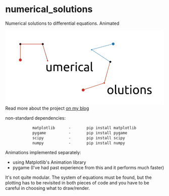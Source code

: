 # numerical_solutions
Numerical solutions to differential equations. Animated

![https://github.com/Tclack88/blog/blob/gh-pages/assets/dynamical_systems/dynamic systems.png](https://github.com/Tclack88/blog/blob/gh-pages/assets/dynamic_systems/dynamic_systems.png)
Read more about the project [on my blog](https://tclack88.github.io/blog/code/2022/07/30/dynamical_system_modeling.html)

non-standard dependencies:

                matplotlib      -       pip install matplotlib
                pygame          -       pip install pygame
                scipy           -       pip install scipy
                numpy           -       pip install numpy

Animations implemented separately: 
- using Matplotlib's Animation library
- pygame (I've had past experience from this and it performs much faster)

It's not quite modular. The system of equations must be found, but the plotting has to be revisited in both pieces of code and you have to be careful in choosing what to draw/render.
